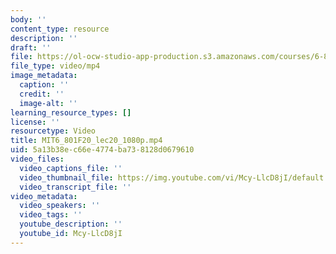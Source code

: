 ```yaml
---
body: ''
content_type: resource
description: ''
draft: ''
file: https://ol-ocw-studio-app-production.s3.amazonaws.com/courses/6-801-machine-vision-fall-2020/mit6_801f20_lec20_1080p_360p_16_9.mp4
file_type: video/mp4
image_metadata:
  caption: ''
  credit: ''
  image-alt: ''
learning_resource_types: []
license: ''
resourcetype: Video
title: MIT6_801F20_lec20_1080p.mp4
uid: 5a13b38e-c66e-4774-ba73-8128d0679610
video_files:
  video_captions_file: ''
  video_thumbnail_file: https://img.youtube.com/vi/Mcy-LlcD8jI/default.jpg
  video_transcript_file: ''
video_metadata:
  video_speakers: ''
  video_tags: ''
  youtube_description: ''
  youtube_id: Mcy-LlcD8jI
---
```

